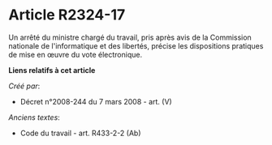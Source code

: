 # Article R2324-17

Un arrêté du ministre chargé du travail, pris après avis de la Commission nationale de l'informatique et des libertés,
précise les dispositions pratiques de mise en œuvre du vote électronique.

**Liens relatifs à cet article**

_Créé par_:

  - Décret n°2008-244 du 7 mars 2008 - art. (V)

_Anciens textes_:

  - Code du travail - art. R433-2-2 (Ab)
